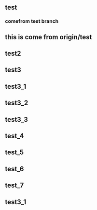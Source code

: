 ## test
### comefrom test branch
## this is come from origin/test
## test2
## test3
## test3_1
## test3_2
## test3_3
## test_4
## test_5
## test_6
## test_7
## test3_1
